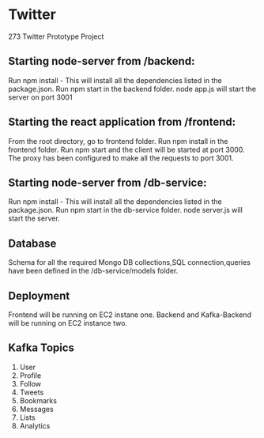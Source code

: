 # Twitter
273 Twitter Prototype Project

## Starting node-server from /backend:

Run npm install - This will install all the dependencies listed in the package.json.
Run npm start in the backend folder. node app.js will start the server on port 3001

## Starting the react application from /frontend:

From the root directory, go to frontend folder. Run npm install in the frontend folder.
Run npm start and the client will be started at port 3000. The proxy has been configured to make all the requests to port 3001.

## Starting node-server from /db-service:

Run npm install - This will install all the dependencies listed in the package.json.
Run npm start in the db-service folder. node server.js will start the server.

## Database

Schema for all the required Mongo DB collections,SQL connection,queries have been defined in the /db-service/models folder. 

## Deployment

Frontend will be running on EC2 instane one. Backend and Kafka-Backend will be running on EC2 instance two.

## Kafka Topics
1. User
2. Profile
3. Follow
4. Tweets
5. Bookmarks
6. Messages
7. Lists
8. Analytics
